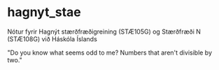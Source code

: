 # hagnyt_stae
Nótur fyrir Hagnýt stærðfræðigreining (STÆ105G) og Stærðfræði N (STÆ108G) við Háskóla Íslands


"Do you know what seems odd to me? Numbers that aren't divisible by two."